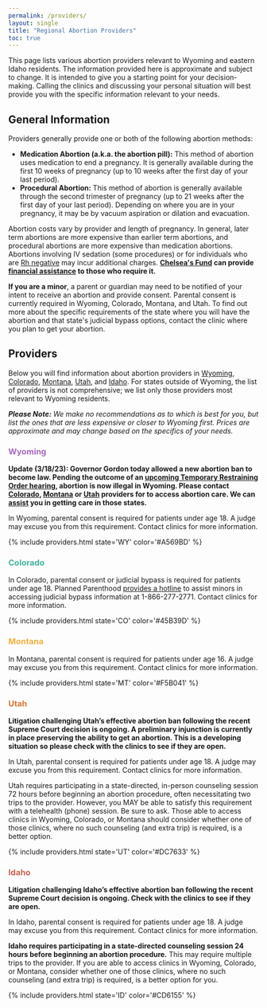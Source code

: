 ```yaml
---
permalink: /providers/
layout: single
title: "Regional Abortion Providers"
toc: true
---
```


This page lists various abortion providers relevant to Wyoming and
eastern Idaho residents. The information provided here is approximate
and subject to change. It is intended to give you a starting point for
your decision-making. Calling the clinics and discussing your
personal situation will best provide you with the specific information
relevant to your needs.

## General Information

Providers generally provide one or both of the following
abortion methods:

* **Medication Abortion (a.k.a. the abortion pill):** This method of abortion
    uses medication to end a pregnancy. It is generally available during the
    first 10 weeks of pregnancy (up to 10 weeks after the first day of your
    last period).
* **Procedural Abortion:** This method of abortion is generally available
    through the second trimester of pregnancy (up to 21 weeks after the
    first day of your last period). Depending on where you are in your
    pregnancy, it may be by vacuum aspiration or dilation and evacuation. 

Abortion costs vary by provider and length of pregnancy. In general,
later term abortions are more expensive than earlier term abortions,
and procedural abortions are more expensive than medication
abortions. Abortions involving IV sedation (some procedures)
or for individuals who are [Rh
negative](https://www.acog.org/Patients/FAQs/The-Rh-Factor-How-It-Can-Affect-Your-Pregnancy)
may incur additional charges. **[Chelsea's Fund](/) can provide
[financial assistance](/financial) to those who require it.**

**If you are a minor**, a parent or guardian may need to be notified
of your intent to receive an abortion and provide consent. Parental
consent is currently required in Wyoming, Colorado, Montana, and
Utah. To find out more about the specific requirements of the state
where you will have the abortion and that state's judicial bypass
options, contact the clinic where you plan to get your abortion.

## Providers

Below you will find information about abortion providers in
[Wyoming](#wyoming), [Colorado](#colorado), [Montana](#montana),
[Utah](#utah), and [Idaho](#idaho). For states outside of Wyoming, the
list of providers is not comprehensive; we list only those providers
most relevant to Wyoming residents.

_**Please Note:** We make no recommendations as to which is best for
   you, but list the ones that are less expensive or closer to Wyoming
   first. Prices are approximate and may change based on the specifics
   of your needs._

### <span style="color: #A569BD">Wyoming</span>

**Update (3/18/23): Governor Gordon today allowed a new abortion ban
  to become law. Pending the outcome of an [upcoming Temporary
  Restraining Order hearing](/litigation), abortion is now illegal in
  Wyoming. Please contact [Colorado](#colorado), [Montana](#montana)
  or [Utah](#utah) providers for to access abortion care. We can
  [assist](/financial) you in getting care in those states.**

In Wyoming, parental consent is required for patients under age 18.  A
judge may excuse you from this requirement. Contact clinics for more
information.

{% include providers.html state='WY' color='#A569BD' %}

### <span style="color: #45B39D">Colorado</span>

In Colorado, parental consent or judicial bypass is required for
patients under age 18. Planned Parenthood [provides a
hotline](https://www.plannedparenthood.org/planned-parenthood-rocky-mountains/planned-parenthood-parental-notification/judicial-bypass-faq)
to assist minors in accessing judicial bypass information at
1-866-277-2771. Contact clinics for more information.

{% include providers.html state='CO' color='#45B39D' %}

### <span style="color: #F5B041">Montana</span>

In Montana, parental consent is required for patients under age 16. A
judge may excuse you from this requirement. Contact clinics for more
information.

{% include providers.html state='MT' color='#F5B041' %}

### <span style="color: #DC7633">Utah</span>

**Litigation challenging Utah’s effective abortion ban following the
recent Supreme Court decision is ongoing. A preliminary injunction is
currently in place preserving the ability to get an abortion. This is a
developing situation so please check with the clinics to see if they
are open.**

In Utah, parental consent is required for patients under age 18. A
judge may excuse you from this requirement. Contact clinics for more
information.

Utah requires participating in a state-directed, in-person counseling
session 72 hours before beginning an abortion procedure, often
necessitating two trips to the provider. However, you MAY be able to
satisfy this requirement with a telehealth (phone) session. Be sure to
ask. Those able to access clinics in Wyoming, Colorado, or Montana
should consider whether one of those clinics, where no such counseling
(and extra trip) is required, is a better option.

{% include providers.html state='UT' color='#DC7633' %}

### <span style="color: #CD6155">Idaho</span>

**Litigation challenging Idaho’s effective abortion ban following the
recent Supreme Court decision is ongoing. Check with the clinics
to see if they are open.**

In Idaho, parental consent is required for patients under age 18. A
judge may excuse you from this requirement. Contact clinics for more
information.

**Idaho requires participating in a state-directed counseling session
24 hours before beginning an abortion procedure.** This may require
multiple trips to the provider. If you are able to access clinics in
Wyoming, Colorado, or Montana, consider whether one of
those clinics, where no such counseling (and extra trip) is
required, is a better option for you.

{% include providers.html state='ID' color='#CD6155' %}
